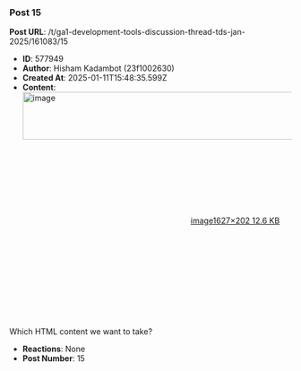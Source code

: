 ### Post 15
**Post URL**: /t/ga1-development-tools-discussion-thread-tds-jan-2025/161083/15
- **ID**: 577949
- **Author**: Hisham Kadambot (23f1002630)
- **Created At**: 2025-01-11T15:48:35.599Z
- **Content**:  
  <div class="lightbox-wrapper"><a class="lightbox" href="https://europe1.discourse-cdn.com/flex013/uploads/iitm/original/3X/f/6/f608128ef0d30f88223b247f1c02394c91943015.png" data-download-href="/uploads/short-url/z6uKGppMQchPtBhDRCifJ6SVwoJ.png?dl=1" title="image" rel="noopener nofollow ugc"><img src="https://europe1.discourse-cdn.com/flex013/uploads/iitm/optimized/3X/f/6/f608128ef0d30f88223b247f1c02394c91943015_2_690x85.png" alt="image" data-base62-sha1="z6uKGppMQchPtBhDRCifJ6SVwoJ" width="690" height="85" srcset="https://europe1.discourse-cdn.com/flex013/uploads/iitm/optimized/3X/f/6/f608128ef0d30f88223b247f1c02394c91943015_2_690x85.png, https://europe1.discourse-cdn.com/flex013/uploads/iitm/optimized/3X/f/6/f608128ef0d30f88223b247f1c02394c91943015_2_1035x127.png 1.5x, https://europe1.discourse-cdn.com/flex013/uploads/iitm/optimized/3X/f/6/f608128ef0d30f88223b247f1c02394c91943015_2_1380x170.png 2x" data-dominant-color="272A2E"><div class="meta"><svg class="fa d-icon d-icon-far-image svg-icon" aria-hidden="true"><use href="#far-image"></use></svg><span class="filename">image</span><span class="informations">1627×202 12.6 KB</span><svg class="fa d-icon d-icon-discourse-expand svg-icon" aria-hidden="true"><use href="#discourse-expand"></use></svg></div></a></div><br>
Which HTML content we want to take?
- **Reactions**: None
- **Post Number**: 15

